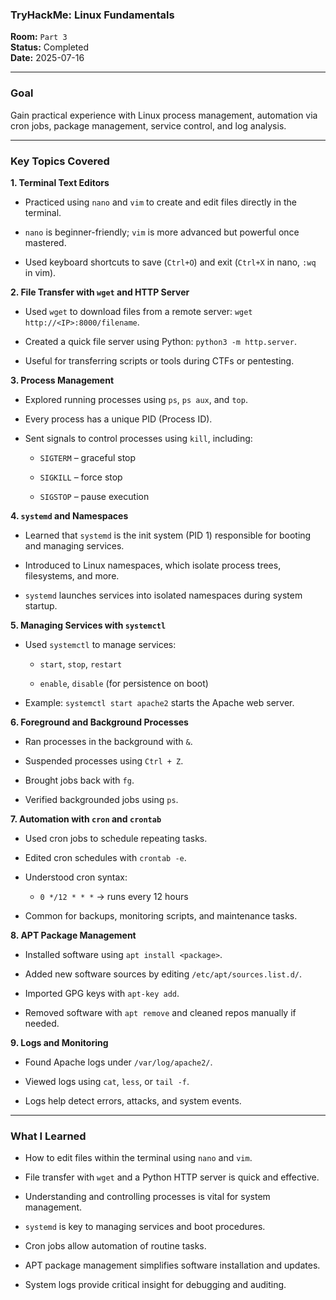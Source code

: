 
### **TryHackMe: Linux Fundamentals**

**Room:** `Part 3`  
**Status:** Completed  
**Date:** 2025-07-16

----------

### **Goal**

Gain practical experience with Linux process management, automation via cron jobs, package management, service control, and log analysis.

----------

### **Key Topics Covered**


**1. Terminal Text Editors**

-   Practiced using `nano` and `vim` to create and edit files directly in the terminal.
    
-   `nano` is beginner-friendly; `vim` is more advanced but powerful once mastered.
    
-   Used keyboard shortcuts to save (`Ctrl+O`) and exit (`Ctrl+X` in nano, `:wq` in vim).
    

**2. File Transfer with `wget` and HTTP Server**

-   Used `wget` to download files from a remote server: `wget http://<IP>:8000/filename`.
    
-   Created a quick file server using Python: `python3 -m http.server`.
    
-   Useful for transferring scripts or tools during CTFs or pentesting.
    

**3. Process Management**

-   Explored running processes using `ps`, `ps aux`, and `top`.
    
-   Every process has a unique PID (Process ID).
    
-   Sent signals to control processes using `kill`, including:
    
    -   `SIGTERM` – graceful stop
        
    -   `SIGKILL` – force stop
        
    -   `SIGSTOP` – pause execution
        

**4. `systemd` and Namespaces**

-   Learned that `systemd` is the init system (PID 1) responsible for booting and managing services.
    
-   Introduced to Linux namespaces, which isolate process trees, filesystems, and more.
    
-   `systemd` launches services into isolated namespaces during system startup.
    

**5. Managing Services with `systemctl`**

-   Used `systemctl` to manage services:
    
    -   `start`, `stop`, `restart`
        
    -   `enable`, `disable` (for persistence on boot)
        
-   Example: `systemctl start apache2` starts the Apache web server.
    

**6. Foreground and Background Processes**

-   Ran processes in the background with `&`.
    
-   Suspended processes using `Ctrl + Z`.
    
-   Brought jobs back with `fg`.
    
-   Verified backgrounded jobs using `ps`.
    

**7. Automation with `cron` and `crontab`**

-   Used cron jobs to schedule repeating tasks.
    
-   Edited cron schedules with `crontab -e`.
    
-   Understood cron syntax:
    
    -   `0 */12 * * *` → runs every 12 hours
        
-   Common for backups, monitoring scripts, and maintenance tasks.
    

**8. APT Package Management**

-   Installed software using `apt install <package>`.
    
-   Added new software sources by editing `/etc/apt/sources.list.d/`.
    
-   Imported GPG keys with `apt-key add`.
    
-   Removed software with `apt remove` and cleaned repos manually if needed.
    

**9. Logs and Monitoring**

-   Found Apache logs under `/var/log/apache2/`.
    
-   Viewed logs using `cat`, `less`, or `tail -f`.
    
-   Logs help detect errors, attacks, and system events.
    

----------

### **What I Learned**

-   How to edit files within the terminal using `nano` and `vim`.
    
-   File transfer with `wget` and a Python HTTP server is quick and effective.
    
-   Understanding and controlling processes is vital for system management.
    
-   `systemd` is key to managing services and boot procedures.
    
-   Cron jobs allow automation of routine tasks.
    
-   APT package management simplifies software installation and updates.
    
-   System logs provide critical insight for debugging and auditing.

